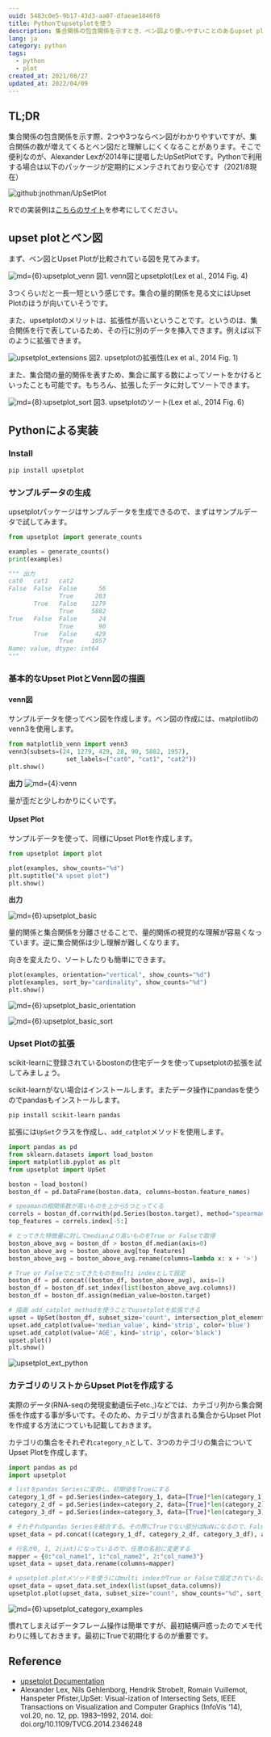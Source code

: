 ```yaml
---
uuid: 5483c0e5-9b17-43d3-aa07-dfaeae1846f8
title: Pythonでupsetplotを使う
description: 集合関係の包含関係を示すとき、ベン図より使いやすいことのあるupset plotをPythonで使用するやり方です
lang: ja
category: python
tags:
  - python
  - plot
created_at: 2021/08/27
updated_at: 2022/04/09
---
```


## TL;DR

集合関係の包含関係を示す際、2つや3つならベン図がわかりやすいですが、集合関係の数が増えてくるとベン図だと理解しにくくなることがあります。そこで便利なのが、Alexander Lexが2014年に提唱したUpSetPlotです。Pythonで利用する場合は以下のパッケージが定期的にメンテされており安心です（2021/8現在）

![github:jnothman/UpSetPlot](github:jnothman/UpSetPlot)

Rでの実装例は[こちらのサイト](https://stats.biopapyrus.jp/r/graph/upset.html)を参考にしてください。

## upset plotとベン図

まず、ベン図とUpset Plotが比較されている図を見てみます。

![md={6}:upsetplot_venn](../../public/upsetplot/upsetplot_venn.gif)
図1. venn図とupsetplot(Lex et al., 2014 Fig. 4)

3つくらいだと一長一短という感じです。集合の量的関係を見る文にはUpset Plotのほうが向いていそうです。

また、upsetplotのメリットは、拡張性が高いということです。というのは、集合関係を行で表しているため、その行に別のデータを挿入できます。例えば以下のように拡張できます。

![upsetplot_extensions](../../public/upsetplot/upsetplot_extensions.gif)
図2. upsetplotの拡張性(Lex et al., 2014 Fig. 1)

また、集合間の量的関係を表すため、集合に属する数によってソートをかけるといったことも可能です。もちろん、拡張したデータに対してソートできます。

![md={8}:upsetplot_sort](../../public/upsetplot/upsetplot_sort.gif)
図3. upsetplotのソート(Lex et al., 2014 Fig. 6)

## Pythonによる実装

### Install

```bash
pip install upsetplot
```

### サンプルデータの生成

upsetplotパッケージはサンプルデータを生成できるので、まずはサンプルデータで試してみます。

```python
from upsetplot import generate_counts

examples = generate_counts()
print(examples)

""" 出力
cat0   cat1   cat2 
False  False  False      56
              True      283
       True   False    1279
              True     5882
True   False  False      24
              True       90
       True   False     429
              True     1957
Name: value, dtype: int64
"""
```

### 基本的なUpset PlotとVenn図の描画

#### venn図

サンプルデータを使ってベン図を作成します。ベン図の作成には、matplotlibのvenn3を使用します。

```python
from matplotlib_venn import venn3 
venn3(subsets=(24, 1279, 429, 28, 90, 5882, 1957), 
                set_labels=("cat0", "cat1", "cat2"))
plt.show()
```

**出力**
![md={4}:venn](../../public/upsetplot/venn.png)

量が歪だと少しわかりにくいです。

#### Upset Plot

サンプルデータを使って、同様にUpset Plotを作成します。

```python
from upsetplot import plot

plot(examples, show_counts="%d")
plt.suptitle("A upset plot")
plt.show()
```

**出力**

![md={6}:upsetplot_basic](../../public/upsetplot/upsetplot_basic.png)

量的関係と集合関係を分離させることで、量的関係の視覚的な理解が容易くなっています。逆に集合関係は少し理解が難しくなります。

向きを変えたり、ソートしたりも簡単にできます。

```python
plot(examples, orientation="vertical", show_counts="%d")
plot(examples, sort_by="cardinality", show_counts="%d")
plt.show()
```

![md={6}:upsetplot_basic_orientation](../../public/upsetplot/upsetplot_basic_orientation.png)

![md={6}:upsetplot_basic_sort](../../public/upsetplot/upsetplot_basic_sort.png)

### Upset Plotの拡張

scikit-learnに登録されているbostonの住宅データを使ってupsetplotの拡張を試してみましょう。

scikit-learnがない場合はインストールします。またデータ操作にpandasを使うのでpandasもインストールします。

```bash
pip install scikit-learn pandas
```

拡張には`UpSet`クラスを作成し、`add_catplot`メソッドを使用します。

```python
import pandas as pd
from sklearn.datasets import load_boston
import matplotlib.pyplot as plt 
from upsetplot import UpSet

boston = load_boston()
boston_df = pd.DataFrame(boston.data, columns=boston.feature_names)

# speamanの相関係数が高いものを上から5つとってくる
correls = boston_df.corrwith(pd.Series(boston.target), method="spearman").sort_values()
top_features = correls.index[-5:]

# とってきた特徴量に対してmedianより高いものをTrue or Falseで取得
boston_above_avg = boston_df > boston_df.median(axis=0)
boston_above_avg = boston_above_avg[top_features]
boston_above_avg = boston_above_avg.rename(columns=lambda x: x + '>')

# True or Falseでとってきたものをmulti indexとして設定
boston_df = pd.concat((boston_df, boston_above_avg), axis=1) 
boston_df = boston_df.set_index(list(boston_above_avg.columns))
boston_df = boston_df.assign(median_value=boston.target)

# 描画 add_catplot methodを使うことでupsetplotを拡張できる
upset = UpSet(boston_df, subset_size='count', intersection_plot_elements=3)
upset.add_catplot(value='median_value', kind='strip', color='blue')
upset.add_catplot(value='AGE', kind='strip', color='black')
upset.plot()
plt.show()
```

![upsetplot_ext_python](../../public/upsetplot/upsetplot_ext_python.png)

### カテゴリのリストからUpset Plotを作成する

実際のデータ(RNA-seqの発現変動遺伝子etc.,)などでは、カテゴリ列から集合関係を作成する事が多いです。そのため、カテゴリが含まれる集合からUpset Plotを作成する方法につていも記載しておきます。

カテゴリの集合をそれぞれ`category_n`として、3つのカテゴリの集合についてUpset Plotを作成します。

```python
import pandas as pd
import upsetplot

# listをpandas Seriesに変換し、初期値をTrueにする
category_1_df = pd.Series(index=category_1, data=[True]*len(category_1))
category_2_df = pd.Series(index=category_2, data=[True]*len(category_2))
category_3_df = pd.Series(index=category_3, data=[True]*len(category_3))

# それぞれのpandas Seriesを結合する。その際にTrueでない部分はNaNになるので、Falseで埋めておく。
upset_data = pd.concat((category_1_df, category_2_df, category_3_df), axis=1).fillna(False)

# 行名が0, 1, 2(int)になっているので、任意の名前に変更する
mapper = {0:"col_name1", 1:"col_name2", 2:"col_name3"}
upset_data = upset_data.rename(columns=mapper)

# upsetplot.plotメソッドを使うにはmulti indexがTrue or Falseで設定されている必要があるので、set_indexメソッドを使ってmulti indexを設定
upset_data = upset_data.set_index(list(upset_data.columns))
upsetplot.plot(upset_data, subset_size="count", show_counts="%d", sort_categories_by=None)
```

![md={6}:upsetplot_category_examples](../../public/upsetplot/upsetplot_category_examples.png)

慣れてしまえばデータフレーム操作は簡単ですが、最初結構戸惑ったのでメモ代わりに残しておきます。最初にTrueで初期化するのが重要です。

## Reference

- [upsetplot Documentation](https://buildmedia.readthedocs.org/media/pdf/upsetplot/latest/upsetplot.pdf)
- Alexander Lex, Nils Gehlenborg, Hendrik Strobelt, Romain Vuillemot, Hanspeter Pfister,UpSet: Visual-ization of Intersecting Sets, IEEE Transactions on Visualization and Computer Graphics (InfoVis ‘14), vol.20, no. 12, pp. 1983–1992, 2014. doi: doi.org/10.1109/TVCG.2014.2346248
